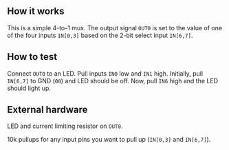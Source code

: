 <!---

This file is used to generate your project datasheet. Please fill in the information below and delete any unused
sections.

You can also include images in this folder and reference them in the markdown. Each image must be less than
512 kb in size, and the combined size of all images must be less than 1 MB.
-->

## How it works

This is a simple 4-to-1 mux.  The output signal `OUT0` is set to the value of one of the four inputs `IN[0,3]` based on the 2-bit select input `IN[6,7]`.

## How to test

Connect `OUT0` to an LED.  Pull inputs `IN0` low and `IN1` high.  Initially, pull `IN[6,7]` to GND (`00`) and LED should be off.  Now, pull `IN6` high and the LED should light up.

## External hardware

LED and current limiting resistor on `OUT0`.

10k pullups for any input pins you want to pull up (`IN[0,3]` and `IN[6,7]`).
